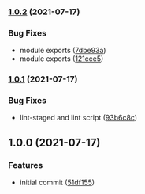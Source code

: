 ### [1.0.2](https://github.com/iamskok/bigint-base62/compare/v1.0.1...v1.0.2) (2021-07-17)

### Bug Fixes

- module exports
  ([7dbe93a](https://github.com/iamskok/bigint-base62/commit/7dbe93a46a17fd4f51c6742eaf6ad6b81b96db25))
- module exports
  ([121cce5](https://github.com/iamskok/bigint-base62/commit/121cce54aa696cb35f208cba06edb3368c5d1a19))

### [1.0.1](https://github.com/iamskok/bigint-base62/compare/v1.0.0...v1.0.1) (2021-07-17)

### Bug Fixes

- lint-staged and lint script
  ([93b6c8c](https://github.com/iamskok/bigint-base62/commit/93b6c8c4a4361f708c4e612600a16ab77d92d66a))

## 1.0.0 (2021-07-17)

### Features

- initial commit
  ([51df155](https://github.com/iamskok/bigint-base62/commit/51df155cbc9ab9934cfd67a026ac992b4c423693))

